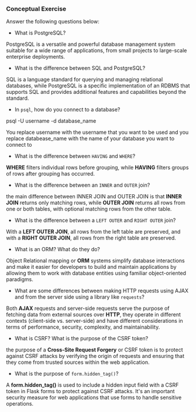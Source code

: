 ### Conceptual Exercise

Answer the following questions below:

- What is PostgreSQL?

PostgreSQL is a versatile and powerful database management system suitable for a wide range of applications, from small projects to large-scale enterprise deployments.

- What is the difference between SQL and PostgreSQL?

SQL is a language standard for querying and managing relational databases, while PostgreSQL is a specific implementation of an RDBMS that supports SQL and provides additional features and capabilities beyond the standard.

- In `psql`, how do you connect to a database?

psql -U username -d database_name

You replace username with the username that you want to be used and you replace databease_name with the name of your database you want to connect to


- What is the difference between `HAVING` and `WHERE`?

**WHERE** filters individual rows before grouping, while **HAVING** filters groups of rows after grouping has occurred.

- What is the difference between an `INNER` and `OUTER` join?

the main difference between INNER JOIN and OUTER JOIN is that **INNER JOIN** returns only matching rows, while **OUTER JOIN** returns all rows from one or both tables, with optional matching rows from the other table.

- What is the difference between a `LEFT OUTER` and `RIGHT OUTER` join?

With a **LEFT OUTER JOIN**, all rows from the left table are preserved, and with a **RIGHT OUTER JOIN**, all rows from the right table are preserved.

- What is an ORM? What do they do?

Object Relational mapping or **ORM** systems simplify database interactions and make it easier for developers to build and maintain applications by allowing them to work with database entities using familiar object-oriented paradigms.

- What are some differences between making HTTP requests using AJAX
  and from the server side using a library like `requests`?
  
Both **AJAX** requests and server-side requests serve the purpose of fetching data from external sources over **HTTP**, they operate in different contexts (client-side vs. server-side) and have different considerations in terms of performance, security, complexity, and maintainability.

- What is CSRF? What is the purpose of the CSRF token?

the purpose of a **Cross-Site Request Forgery** or CSRF token is to protect against CSRF attacks by verifying the origin of requests and ensuring that they come from trusted sources within the web application.


- What is the purpose of `form.hidden_tag()`?

A **form.hidden_tag()** is used to include a hidden input field with a CSRF token in Flask forms to protect against CSRF attacks. It's an important security measure for web applications that use forms to handle sensitive operations.